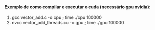 #### Exemplo de como compilar e executar o cuda (necessário gpu nvidia):
1. gcc vector_add.c -o cpu ; time ./cpu 100000
2. nvcc vector_add_threads.cu -o gpu ; time ./gpu 100000


